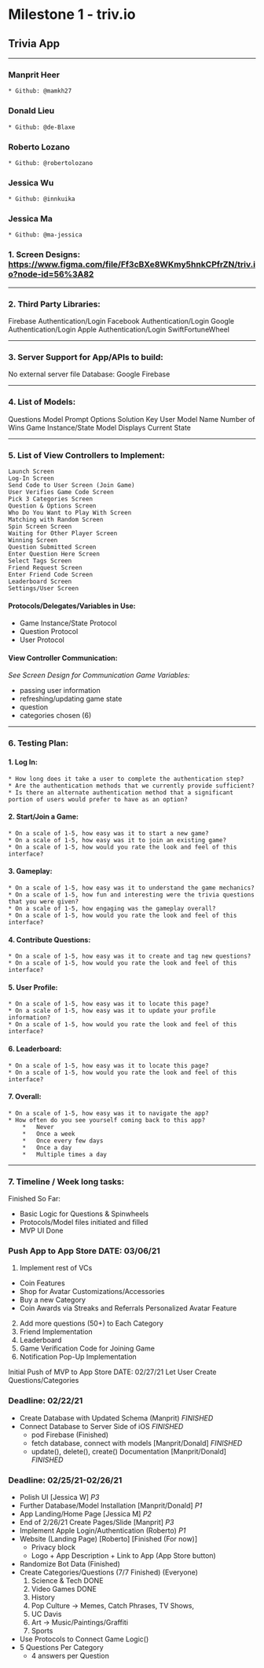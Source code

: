 # Milestone 1 - triv.io 
## Trivia App 
____________________________________________
### Manprit Heer
	* Github: @mamkh27
### Donald Lieu
	* Github: @de-Blaxe
### Roberto Lozano
	* Github: @robertolozano
### Jessica Wu
	* Github: @innkuika
### Jessica Ma
	* Github: @ma-jessica

### 1. Screen Designs: https://www.figma.com/file/Ff3cBXe8WKmy5hnkCPfrZN/triv.io?node-id=56%3A82
____________________________________________________

### 2. Third Party Libraries: 
Firebase Authentication/Login
Facebook Authentication/Login
Google Authentication/Login
Apple Authentication/Login
SwiftFortuneWheel
____________________________________________________

### 3. Server Support for App/APIs to build: 
No external server file 
Database: Google Firebase 
____________________________________________________

### 4. List of Models: 
Questions Model 
Prompt
Options
Solution Key
User Model
Name
Number of Wins
Game Instance/State Model
Displays Current State
____________________________________________________

### 5. List of View Controllers to Implement: 
	Launch Screen
	Log-In Screen
	Send Code to User Screen (Join Game)
	User Verifies Game Code Screen
	Pick 3 Categories Screen 
	Question & Options Screen
	Who Do You Want to Play With Screen
	Matching with Random Screen
	Spin Screen Screen
	Waiting for Other Player Screen
	Winning Screen 
	Question Submitted Screen
	Enter Question Here Screen
	Select Tags Screen
	Friend Request Screen
	Enter Friend Code Screen
	Leaderboard Screen
	Settings/User Screen

#### Protocols/Delegates/Variables in Use: 
* Game Instance/State Protocol
* Question Protocol
* User Protocol

#### View Controller Communication: 
*See Screen Design for Communication*
*Game Variables:*
* passing user information
* refreshing/updating game state 
* question 
* categories chosen (6) 
____________________________________________________
### 6. Testing Plan:
#### 1. Log In:
	* How long does it take a user to complete the authentication step?
	* Are the authentication methods that we currently provide sufficient? 
	* Is there an alternate authentication method that a significant portion of users would prefer to have as an option?

#### 2. Start/Join a Game:
	* On a scale of 1-5, how easy was it to start a new game?
	* On a scale of 1-5, how easy was it to join an existing game?
	* On a scale of 1-5, how would you rate the look and feel of this interface?

#### 3. Gameplay:
	* On a scale of 1-5, how easy was it to understand the game mechanics?
	* On a scale of 1-5, how fun and interesting were the trivia questions that you were given?
	* On a scale of 1-5, how engaging was the gameplay overall?
	* On a scale of 1-5, how would you rate the look and feel of this interface?

#### 4. Contribute Questions:
	* On a scale of 1-5, how easy was it to create and tag new questions?
	* On a scale of 1-5, how would you rate the look and feel of this interface?

#### 5. User Profile:
	* On a scale of 1-5, how easy was it to locate this page?
	* On a scale of 1-5, how easy was it to update your profile information?
	* On a scale of 1-5, how would you rate the look and feel of this interface?

#### 6. Leaderboard:
	* On a scale of 1-5, how easy was it to locate this page?
	* On a scale of 1-5, how would you rate the look and feel of this interface?

#### 7. Overall:
	* On a scale of 1-5, how easy was it to navigate the app?
	* How often do you see yourself coming back to this app? 
		* 	Never 
		* 	Once a week
		* 	Once every few days 
		* 	Once a day 
		* 	Multiple times a day

____________________________________________________

### 7. Timeline / Week long tasks: 
Finished So Far:
* Basic Logic for Questions & Spinwheels
* Protocols/Model files initiated and filled 
* MVP UI Done 

### Push App to App Store DATE: 03/06/21
1. Implement rest of VCs
* Coin Features
* Shop for Avatar Customizations/Accessories
* Buy a new Category
* Coin Awards via Streaks and Referrals 
	Personalized Avatar Feature 
2. Add more questions (50+) to Each Category 
3. Friend Implementation
4. Leaderboard 
5. Game Verification Code for Joining Game
6. Notification Pop-Up Implementation


Initial Push of MVP to App Store DATE: 02/27/21
Let User Create Questions/Categories

### Deadline: 02/22/21
* Create Database with Updated Schema (Manprit) *FINISHED*
* Connect Database to Server Side of iOS *FINISHED*
	* pod Firebase (Finished)
	* fetch database, connect with models [Manprit/Donald] *FINISHED*
	* update(), delete(), create() Documentation [Manprit/Donald] *FINISHED*

### Deadline: 02/25/21-02/26/21
* Polish UI [Jessica W] *P3*
* Further Database/Model Installation [Manprit/Donald] *P1*
* App Landing/Home Page [Jessica M] *P2*
* End of 2/26/21 Create Pages/Slide [Manprit] *P3*
* Implement Apple Login/Authentication (Roberto) *P1*
* Website (Landing Page) [Roberto] [Finished (For now)]
	* Privacy block 
	* Logo + App Description + Link to App (App Store button) 
* Randomize Bot Data (Finished) 
* Create Categories/Questions (7/7 Finished) (Everyone)
	1. Science & Tech DONE
	2. Video Games DONE
	3. History
	4. Pop Culture → Memes,  Catch Phrases, TV Shows, 
	5. UC Davis
	6. Art → Music/Paintings/Graffiti 
	7. Sports
* Use Protocols to Connect Game Logic()
* 5 Questions Per Category 
 	* 4 answers per Question

